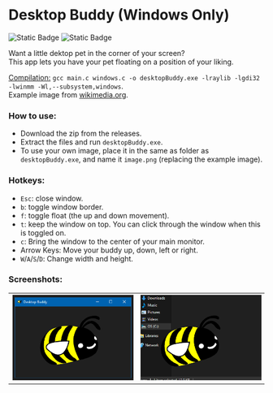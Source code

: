 # Desktop Buddy (Windows Only)

![Static Badge](https://img.shields.io/badge/C%20Programming%20Language-blue?style=for-the-badge&logo=C&logoColor=white&labelColor=%236195CB&color=%2300427E) ![Static Badge](https://img.shields.io/badge/Raylib%20library-blue?style=for-the-badge&logo=raylib&logoColor=black&labelColor=white&color=%23f5f5f5)


Want a little dektop pet in the corner of your screen?<br/>
This app lets you have your pet floating on a position of your liking.<br/>

<u>Compilation:</u> `gcc main.c windows.c -o desktopBuddy.exe -lraylib -lgdi32 -lwinmm -Wl,--subsystem,windows`.<br/>
Example image from <a href='https://commons.wikimedia.org/wiki/File:Bumblebee_white_eyes_clipart.svg'>wikimedia.org</a>.

### How to use:
- Download the zip from the releases.
- Extract the files and run `desktopBuddy.exe`.
- To use your own image, place it in the same as folder as `desktopBuddy.exe`, and name it `image.png` (replacing the example image).

### Hotkeys:
- `Esc`: close window.
- `b`: toggle window border.
- `f`: toggle float (the up and down movement).
- `t`: keep the window on top. You can click through the window when this is toggled on.
- `c`: Bring the window to the center of your main monitor.
- Arrow Keys: Move your buddy up, down, left or right.
- `W`/`A`/`S`/`D`: Change width and height.

### Screenshots:

<table><tbody><tr>
  <td><img src="screenshot.png" style="border:#EEE 1px solid;width:100%" alt=""/></td>
  <td><img src="screenshot2.png" style="border:#EEE 1px solid;width:100%" alt=""/></td>
</tr></tbody></table>
